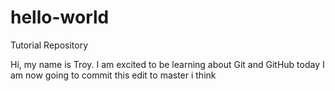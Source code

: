 # hello-world
Tutorial Repository

Hi, my name is Troy.
I am excited to be learning about Git and GitHub today
I am now going to commit this edit to master
i think
